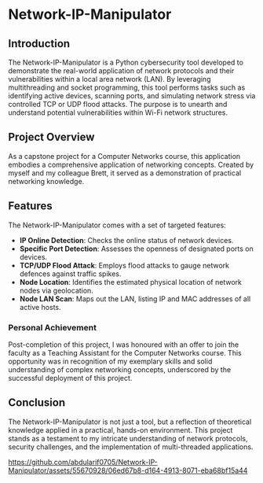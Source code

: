 # Network-IP-Manipulator

## Introduction
The Network-IP-Manipulator is a Python cybersecurity tool developed to demonstrate the real-world application of network protocols and their vulnerabilities within a local area network (LAN). By leveraging multithreading and socket programming, this tool performs tasks such as identifying active devices, scanning ports, and simulating network stress via controlled TCP or UDP flood attacks. The purpose is to unearth and understand potential vulnerabilities within Wi-Fi network structures.

## Project Overview
As a capstone project for a Computer Networks course, this application embodies a comprehensive application of networking concepts. Created by myself and my colleague Brett, it served as a demonstration of practical networking knowledge.

## Features
The Network-IP-Manipulator comes with a set of targeted features:
- **IP Online Detection**: Checks the online status of network devices.
- **Specific Port Detection**: Assesses the openness of designated ports on devices.
- **TCP/UDP Flood Attack**: Employs flood attacks to gauge network defences against traffic spikes.
- **Node Location**: Identifies the estimated physical location of network nodes via geolocation.
- **Node LAN Scan**: Maps out the LAN, listing IP and MAC addresses of all active hosts.

### Personal Achievement
Post-completion of this project, I was honoured with an offer to join the faculty as a Teaching Assistant for the Computer Networks course. This opportunity was in recognition of my exemplary skills and solid understanding of complex networking concepts, underscored by the successful deployment of this project.

## Conclusion
The Network-IP-Manipulator is not just a tool, but a reflection of theoretical knowledge applied in a practical, hands-on environment. This project stands as a testament to my intricate understanding of network protocols, security challenges, and the implementation of multi-threaded applications. 

https://github.com/abdularif0705/Network-IP-Manipulator/assets/55670928/06ed67b8-d164-4913-8071-eba68bf15a44

